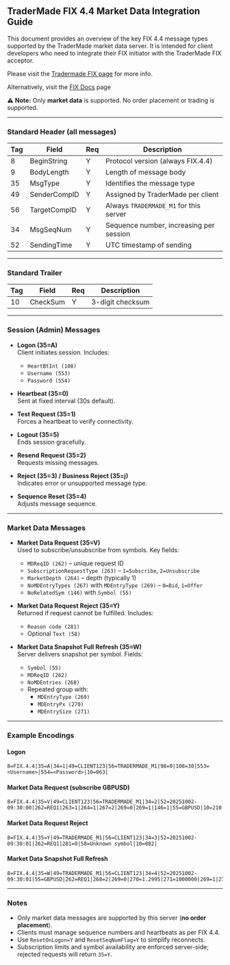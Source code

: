 ## TraderMade FIX 4.4 Market Data Integration Guide

This document provides an overview of the key FIX 4.4 message types supported by the TraderMade market data server. It is intended for client developers who need to integrate their FIX initiator with the TraderMade FIX acceptor.  

Please visit the [Tradermade FIX page](https://tradermade.com/market-data/fix-api) for more info.

Alternatively, visit the [FIX Docs](https://tradermade.com/docs/fix-api) page

⚠️ **Note:** Only **market data** is supported. No order placement or trading is supported.

---

### Standard Header (all messages)

| Tag | Field         | Req | Description                                     |
|-----|---------------|-----|-------------------------------------------------|
| 8   | BeginString   | Y   | Protocol version (always FIX.4.4)               |
| 9   | BodyLength    | Y   | Length of message body                          |
| 35  | MsgType       | Y   | Identifies the message type                     |
| 49  | SenderCompID  | Y   | Assigned by TraderMade per client               |
| 56  | TargetCompID  | Y   | Always `TRADERMADE_M1` for this server          |
| 34  | MsgSeqNum     | Y   | Sequence number, increasing per session         |
| 52  | SendingTime   | Y   | UTC timestamp of sending                        |

---

### Standard Trailer

| Tag | Field     | Req | Description           |
|-----|-----------|-----|-----------------------|
| 10  | CheckSum  | Y   | 3-digit checksum      |

---

### Session (Admin) Messages

- **Logon (35=A)**  
  Client initiates session. Includes:  
  - `HeartBtInt (108)`  
  - `Username (553)`  
  - `Password (554)`

- **Heartbeat (35=0)**  
  Sent at fixed interval (30s default).

- **Test Request (35=1)**  
  Forces a heartbeat to verify connectivity.

- **Logout (35=5)**  
  Ends session gracefully.

- **Resend Request (35=2)**  
  Requests missing messages.

- **Reject (35=3) / Business Reject (35=j)**  
  Indicates error or unsupported message type.

- **Sequence Reset (35=4)**  
  Adjusts message sequence.

---

### Market Data Messages

- **Market Data Request (35=V)**  
  Used to subscribe/unsubscribe from symbols. Key fields:  
  - `MDReqID (262)` – unique request ID  
  - `SubscriptionRequestType (263)` – `1=Subscribe`, `2=Unsubscribe`  
  - `MarketDepth (264)` – depth (typically 1)  
  - `NoMDEntryTypes (267)` with `MDEntryType (269)` – `0=Bid`, `1=Offer`  
  - `NoRelatedSym (146)` with `Symbol (55)`  

- **Market Data Request Reject (35=Y)**  
  Returned if request cannot be fulfilled. Includes:  
  - `Reason code (281)`  
  - Optional `Text (58)`

- **Market Data Snapshot Full Refresh (35=W)**  
  Server delivers snapshot per symbol. Fields:  
  - `Symbol (55)`  
  - `MDReqID (262)`  
  - `NoMDEntries (268)`  
  - Repeated group with:  
    - `MDEntryType (269)`  
    - `MDEntryPx (270)`  
    - `MDEntrySize (271)`

---

### Example Encodings

#### Logon
```
8=FIX.4.4|35=A|34=1|49=CLIENT123|56=TRADERMADE_M1|98=0|108=30|553=<Username>|554=<Password>|10=063|
```

#### Market Data Request (subscribe GBPUSD)
```
8=FIX.4.4|35=V|49=CLIENT123|56=TRADERMADE_M1|34=2|52=20251002-09:30:00|262=REQ1|263=1|264=1|267=2|269=0|269=1|146=1|55=GBPUSD|10=210|
```

#### Market Data Request Reject
```
8=FIX.4.4|35=Y|49=TRADERMADE_M1|56=CLIENT123|34=3|52=20251002-09:30:01|262=REQ1|281=0|58=Unknown symbol|10=082|
```

#### Market Data Snapshot Full Refresh
```
8=FIX.4.4|35=W|49=TRADERMADE_M1|56=CLIENT123|34=4|52=20251002-09:30:01|55=GBPUSD|262=REQ1|268=2|269=0|270=1.2995|271=1000000|269=1|270=1.2997|271=1000000|10=128|
```

---

### Notes
- Only market data messages are supported by this server (**no order placement**).  
- Clients must manage sequence numbers and heartbeats as per FIX 4.4.  
- Use `ResetOnLogon=Y` and `ResetSeqNumFlag=Y` to simplify reconnects.  
- Subscription limits and symbol availability are enforced server-side; rejected requests will return `35=Y`.  
